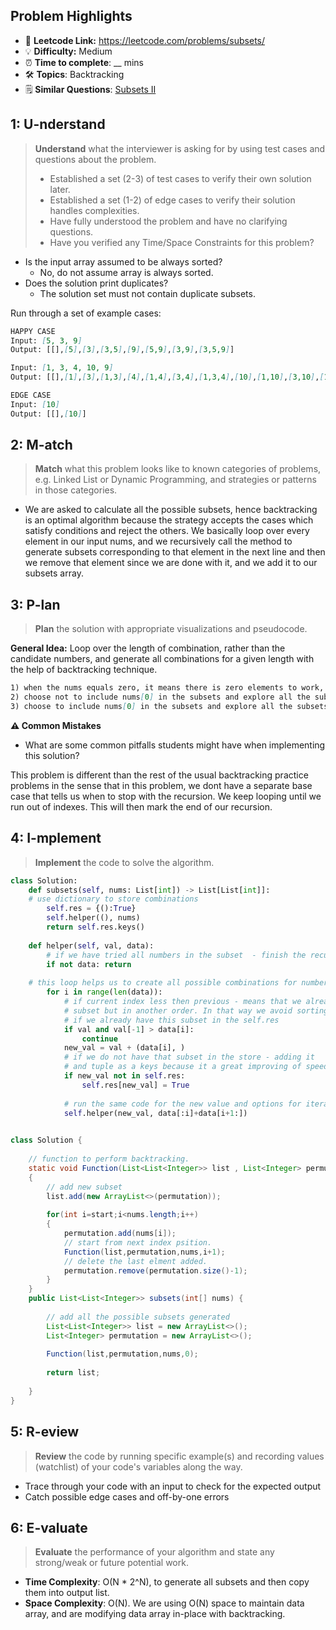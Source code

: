## Problem Highlights

* 🔗 **Leetcode Link:** <https://leetcode.com/problems/subsets/>
* 💡 **Difficulty:** Medium
* ⏰ **Time to complete**: __ mins
* 🛠️ **Topics**: Backtracking
* 🗒️ **Similar Questions**: [Subsets II](https://leetcode.com/problems/subsets-ii/)
    
## 1: U-nderstand
 
> **Understand** what the interviewer is asking for by using test cases and questions about the problem.
> 
> - Established a set (2-3) of test cases to verify their own solution later.
> - Established a set (1-2) of edge cases to verify their solution handles complexities.
> - Have fully understood the problem and have no clarifying questions.
> - Have you verified any Time/Space Constraints for this problem?

- Is the input array assumed to be always sorted?
  - No, do not assume array is always sorted. 
- Does the solution print duplicates?
  - The solution set must not contain duplicate subsets.

Run through a set of example cases:

```markdown
HAPPY CASE
Input: [5, 3, 9]
Output: [[],[5],[3],[3,5],[9],[5,9],[3,9],[3,5,9]]

Input: [1, 3, 4, 10, 9]
Output: [[],[1],[3],[1,3],[4],[1,4],[3,4],[1,3,4],[10],[1,10],[3,10],[1,3,10],[4,10],[1,4,10],[3,4,10],[1,3,4,10],[9],[1,9],[3,9],[1,3,9],[4,9],[1,4,9],[3,4,9],[1,3,4,9],[9,10],[1,9,10],[3,9,10],[1,3,9,10],[4,9,10],[1,4,9,10],[3,4,9,10],[1,3,4,9,10]]

EDGE CASE
Input: [10]
Output: [[],[10]]

```   
    
## 2: M-atch

<!-- See https://docs.google.com/document/d/1hYT1hoOJ6pFIt8A5q-PIZmYP7pB4WqlzyUJgFx9x2mY/edit#heading=h.ya2de4n4zsds for list of algorithms based on question type-->

> **Match** what this problem looks like to known categories of problems, e.g. Linked List or Dynamic Programming, and strategies or patterns in those categories.


* We are asked to calculate all the possible subsets, hence backtracking is an optimal algorithm because the strategy accepts the cases which satisfy conditions and reject the others. We basically loop over every element in our input nums, and we recursively call the method to generate subsets corresponding to that element in the next line and then we remove that element since we are done with it, and we add it to our subsets array.


## 3: P-lan

> **Plan** the solution with appropriate visualizations and pseudocode.

**General Idea:** Loop over the length of combination, rather than the candidate numbers, and generate all combinations for a given length with the help of backtracking technique.

```markdown
1) when the nums equals zero, it means there is zero elements to work, append them in the result and return.
2) choose not to include nums[0] in the subsets and explore all the subsets of nums[1:]
3) choose to include nums[0] in the subsets and explore all the subsets of nums[1:]
```

**⚠️ Common Mistakes**

* What are some common pitfalls students might have when implementing this solution?

This problem is different than the rest of the usual backtracking practice problems in the sense that in this problem, we dont have a separate base case that tells us when to stop with the recursion. We keep looping until we run out of indexes. This will then mark the end of our recursion.

## 4: I-mplement

> **Implement** the code to solve the algorithm.

```python
class Solution:
    def subsets(self, nums: List[int]) -> List[List[int]]:
	# use dictionary to store combinations
        self.res = {():True}
        self.helper((), nums)
        return self.res.keys()
        
    def helper(self, val, data):
        # if we have tried all numbers in the subset  - finish the recursion
        if not data: return
        
	# this loop helps us to create all possible combinations for numbers in data
        for i in range(len(data)):
            # if current index less then previous - means that we already has such 
            # subset but in another order. In that way we avoid sorting for checking 
            # if we already have this subset in the self.res
            if val and val[-1] > data[i]:
                continue
            new_val = val + (data[i], )
            # if we do not have that subset in the store - adding it
            # and tuple as a keys because it a great improving of speed instead of using list
            if new_val not in self.res:
                self.res[new_val] = True
                
            # run the same code for the new value and options for iteration.
            self.helper(new_val, data[:i]+data[i+1:])
        
```
```java
class Solution {
    
    // function to perform backtracking.
    static void Function(List<List<Integer>> list , List<Integer> permutation , int[] nums , int start)
    {
        // add new subset
        list.add(new ArrayList<>(permutation));
        
        for(int i=start;i<nums.length;i++)
        {
            permutation.add(nums[i]);
            // start from next index psition.
            Function(list,permutation,nums,i+1);
            // delete the last elment added.
            permutation.remove(permutation.size()-1);
        }
    }
    public List<List<Integer>> subsets(int[] nums) {
        
        // add all the possible subsets generated
        List<List<Integer>> list = new ArrayList<>();
        List<Integer> permutation = new ArrayList<>();
        
        Function(list,permutation,nums,0);
        
        return list;
        
    }
}
```
    
## 5: R-eview

> **Review** the code by running specific example(s) and recording values (watchlist) of your code's variables along the way.

- Trace through your code with an input to check for the expected output
- Catch possible edge cases and off-by-one errors

## 6: E-valuate

> **Evaluate** the performance of your algorithm and state any strong/weak or future potential work.

* **Time Complexity**: O(N * 2^N), to generate all subsets and then copy them into output list.
* **Space Complexity**: O(N). We are using O(N) space to maintain data array, and are modifying data array in-place with backtracking.